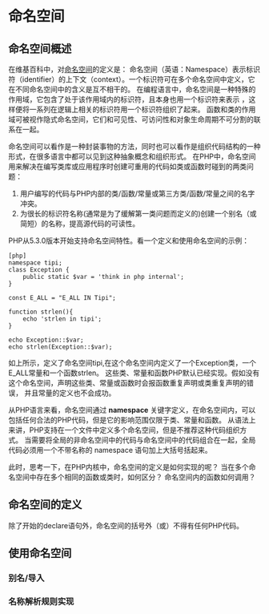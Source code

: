 # 命名空间

## 命名空间概述
在维基百科中，对[命名空间](http://zh.wikipedia.org/wiki/%E5%91%BD%E5%90%8D%E7%A9%BA%E9%97%B4)的定义是：
命名空间（英语：Namespace）表示标识符（identifier）的上下文（context）。一个标识符可在多个命名空间中定义，它在不同命名空间中的含义是互不相干的。
在编程语言中，命名空间是一种特殊的作用域，它包含了处于该作用域内的标识符，且本身也用一个标识符来表示
，这样便将一系列在逻辑上相关的标识符用一个标识符组织了起来。
函数和类的作用域可被视作隐式命名空间，它们和可见性、可访问性和对象生命周期不可分割的联系在一起。

命名空间可以看作是一种封装事物的方法，同时也可以看作是组织代码结构的一种形式，在很多语言中都可以见到这种抽象概念和组织形式。
在PHP中，命名空间用来解决在编写类库或应用程序时创建可重用的代码如类或函数时碰到的两类问题：

1. 用户编写的代码与PHP内部的类/函数/常量或第三方类/函数/常量之间的名字冲突。
1. 为很长的标识符名称(通常是为了缓解第一类问题而定义的)创建一个别名（或简短）的名称，提高源代码的可读性。

PHP从5.3.0版本开始支持命名空间特性。看一个定义和使用命名空间的示例：

    [php]
    namespace tipi;
    class Exception {
        public static $var = 'think in php internal';
    }

    const E_ALL = "E_ALL IN Tipi";

    function strlen(){
        echo 'strlen in tipi';
    }

    echo Exception::$var;
    echo strlen(Exception::$var);

如上所示，定义了命名空间tipi,在这个命名空间内定义了一个Exception类，一个E_ALL常量和一个函数strlen。
这些类、常量和函数PHP默认已经实现。假如没有这个命名空间，声明这些类、常量或函数时会报函数重复声明或类重复声明的错误，
并且常量的定义也不会成功。

从PHP语言来看，命名空间通过 **namespace** 关键字定义，在命名空间内，可以包括任何合法的PHP代码，但是它的影响范围仅限于类、常量和函数。
从语法上来讲，PHP支持在一个文件中定义多个命名空间，但是不推荐这种代码组织方式。
当需要将全局的非命名空间中的代码与命名空间中的代码组合在一起，全局代码必须用一个不带名称的 namespace 语句加上大括号括起来。

此时，思考一下，在PHP内核中，命名空间的定义是如何实现的呢？
当在多个命名空间中存在多个相同的函数或类时，如何区分？
命名空间内的函数如何调用？

## 命名空间的定义

除了开始的declare语句外，命名空间的括号外（或）不得有任何PHP代码。

## 使用命名空间

### 别名/导入

### 名称解析规则实现


